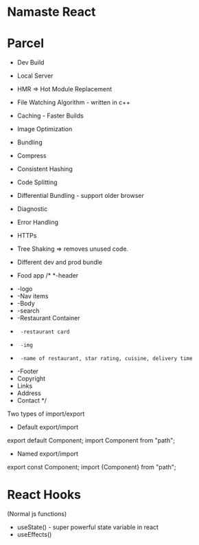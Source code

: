 # Namaste React

# Parcel
- Dev Build
- Local Server
- HMR => Hot Module Replacement
- File Watching Algorithm - written in c++
- Caching - Faster Builds
- Image Optimization
- Bundling
- Compress
- Consistent Hashing
- Code Splitting
- Differential Bundling - support older browser
- Diagnostic
- Error Handling
- HTTPs
- Tree Shaking => removes unused code.
- Different dev and prod bundle 

- Food app
/*
 *-header
 *  -logo
 *  -Nav items
 * -Body
 *  -search
 *  -Restaurant Container
 *      -restaurant card
 *      -img
 *      -name of restaurant, star rating, cuisine, delivery time
 * -Footer
 *  Copyright
 * Links
 * Address
 * Contact
 */
 
 Two types of import/export

 - Default export/import

 export default Component;
 import Component from "path";

- Named export/import

export const Component;
import {Component} from "path";

# React Hooks
(Normal js functions)
- useState() - super powerful state variable in react 
- useEffects()
